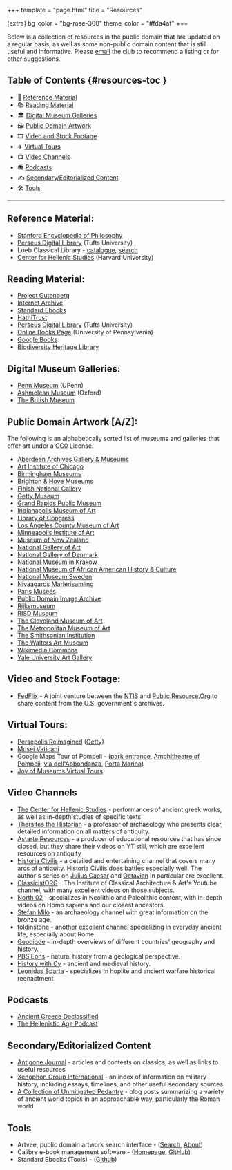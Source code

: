 +++
template = "page.html"
title = "Resources"

[extra]
bg_color = "bg-rose-300"
theme_color = "#fda4af"
+++

Below is a collection of resources in the public domain that are updated on a regular basis, as well as some non-public domain content that is still useful and informative. Please [email](mailto:info@b00k.club) the club to recommend a listing or for other suggestions.

## Table of Contents {#resources-toc }

- 📇 [Reference Material](#reference-material)
- 📚 [Reading Material](#reading-material)
- 🏛️ [Digital Museum Galleries](#digital-museum-galleries)
- 🖼️ [Public Domain Artwork](#public-domain-artwork-a-z)
- 🎞️ [Video and Stock Footage](#video-and-stock-footage)
- ✈️ [Virtual Tours](#virtual-tours)
- 📺 [Video Channels](#video-channels)
- 📻 [Podcasts](#podcasts)
- ✍️ [Secondary/Editorialized Content](#secondary-editorialized-content)
- 🛠️ [Tools](#tools)

---

## Reference Material:

- [Stanford Encyclopedia of Philosophy](https://plato.stanford.edu)
- [Perseus Digital Library](http://www.perseus.tufts.edu/hopper/) (Tufts University)
- Loeb Classical Library - [catalogue](https://www.hup.harvard.edu/collection.php?), [search](https://www.loebclassics.com)
- [Center for Hellenic Studies](https://chs.harvard.edu/publications/) (Harvard University)

## Reading Material:

- [Project Gutenberg](https://www.gutenberg.org)
- [Internet Archive](https://archive.org)
- [Standard Ebooks](https://standardebooks.org)
- [HathiTrust](https://www.hathitrust.org)
- [Perseus Digital Library](http://www.perseus.tufts.edu/hopper/) (Tufts University)
- [Online Books Page](https://onlinebooks.library.upenn.edu) (University of Pennsylvania)
- [Google Books](https://books.google.com/)
- [Biodiversity Heritage Library](https://www.biodiversitylibrary.org)

## Digital Museum Galleries:

- [Penn Museum](https://www.penn.museum/tour/tour.php?id=2) (UPenn)
- [Ashmolean Museum](https://www.ashmolean.org/ground-floor) (Oxford)
- [The British Museum](https://www.britishmuseum.org/collection/galleries)

## Public Domain Artwork [A/Z]:

The following is an alphabetically sorted list of museums and galleries that offer art under a [CC0](https://creativecommons.org/share-your-work/public-domain/cc0/) License.

- [Aberdeen Archives Gallery & Museums](https://emuseum.aberdeencity.gov.uk/collections/102307/open-access-images--fine-art)
- [Art Institute of Chicago](https://www.artic.edu/collection?q=test&is_public_domain=1)
- [Birmingham Museums](https://dams.birminghammuseums.org.uk/asset-bank/action/viewDefaultHome?browseType=folders)
- [Brighton & Hove Museums](https://collections.brightonmuseums.org.uk/?q=&departments=)
- [Finish National Gallery](https://www.kansallisgalleria.fi/en)
- [Getty Museum](http://search.getty.edu/gateway/search?q=&cat=highlight&f=%22Open+Content+Images%22&rows=10&srt=a&dir=s&pg=1)
- [Grand Rapids Public Museum](https://www.grpmcollections.org/Browse/Collections)
- [Indianapolis Museum of Art](http://collection.imamuseum.org/)
- [Library of Congress](https://www.loc.gov/free-to-use/)
- [Los Angeles County Museum of Art](https://collections.lacma.org/)
- [Minneapolis Institute of Art](https://collections.artsmia.org/)
- [Museum of New Zealand](https://collections.tepapa.govt.nz/)
- [National Gallery of Art](https://www.nga.gov)
- [National Gallery of Denmark](https://open.smk.dk/en/art?q=*&page=0)
- [National Museum in Krakow](https://zbiory.mnk.pl/en/home-page)
- [National Museum of African American History & Culture](https://nmaahc.si.edu/explore/initiatives/nmaahc-open-access)
- [National Museum Sweden](https://collection.nationalmuseum.se/eMP/eMuseumPlus?service=ExternalInterface&module=exhibition&moduleFunction=result&filterName=filter.tours.all)
- [Nivaagards Marlerisamling](https://www.nivaagaard.dk/en/)
- [Paris Museés](https://www.parismuseescollections.paris.fr/en)
- [Public Domain Image Archive](https://pdimagearchive.org/)
- [Rijksmuseum](https://www.rijksmuseum.nl/en)
- [RISD Museum](https://risdmuseum.org/art-design/collection)
- [The Cleveland Museum of Art](https://www.clevelandart.org/art/collection/search?only-open-access=1)
- [The Metropolitan Museum of Art](https://www.metmuseum.org/art/the-collection#browse-by)
- [The Smithsonian Institution](https://www.si.edu/search/collection-images?edan_q=landscape&edan_fq[0]=object_type%3A%22Paintings%22)
- [The Walters Art Museum](https://art.thewalters.org)
- [Wikimedia Commons](https://commons.wikimedia.org/wiki/Main_Page)
- [Yale University Art Gallery](https://artgallery.yale.edu/collection/search)

## Video and Stock Footage:

- [FedFlix](https://public.resource.org/ntis.gov/index.html) - A joint venture between the [NTIS](https://www.ntis.gov/) and [Public.Resource.Org](https://public.resource.org/) to share content from the U.S. government's archives.

## Virtual Tours:

- [Persepolis Reimagined](https://persepolis.getty.edu) ([Getty](https://www.getty.edu))
- [Musei Vaticani](https://www.museivaticani.va/content/museivaticani/it/collezioni/musei/tour-virtuali-elenco.html)
- Google Maps Tour of Pompeii - ([park entrance](https://www.google.com/maps/@40.7503017,14.4949955,3a,75y,337.7h,81.6t/data=!3m9!1e1!3m7!1s7EKLYjYXC4yHdJ5j25xyJA!2e0!7i13312!8i6656!9m2!1b1!2i29), [Amphitheatre of Pompeii](https://www.google.com/maps/place/WC+Public/@40.7506309,14.4906603,18.08z/data=!4m14!1m7!3m6!1s0x133bbcbd87d1ea83:0x7ca462808e529b35!2sPompeii+Archaeological+Park!8m2!3d40.7512189!4d14.4886761!16s%2Fg%2F1tctbwg6!3m5!1s0x133bbcbd823315bb:0x2287980437c7a1a6!8m2!3d40.7497693!4d14.4951948!16s%2Fg%2F11gbkt7xqc), [via dell'Abbondanza](https://www.google.com/maps/@40.751353,14.49115,3a,90y,208.54h,89.41t/data=!3m7!1e1!3m5!1sSrQOYDor97wbT3YTcUDBSA!2e0!6shttps:%2F%2Fstreetviewpixels-pa.googleapis.com%2Fv1%2Fthumbnail%3Fpanoid%3DSrQOYDor97wbT3YTcUDBSA%26cb_client%3Dmaps_sv.tactile.gps%26w%3D203%26h%3D100%26yaw%3D204.4851%26pitch%3D0%26thumbfov%3D100!7i13312!8i6656), [Porta Marina](https://www.google.com/maps/@40.748198,14.4828972,0a,82.2y,67.85h,91.66t/data=!3m4!1e1!3m2!1sflIgSi3_0y4vtuJLF7Jf4w!2e0?source=apiv3))
- [Joy of Museums Virtual Tours](https://joyofmuseums.com)

## Video Channels

- [The Center for Hellenic Studies](https://www.youtube.com/channel/UC4CZOzGtFzZe2pcONCNT15w) - performances of ancient greek works, as well as in-depth studies of specific texts
- [Thersites the Historian](https://www.youtube.com/@ThersitestheHistorian) - a professor of archaeology who presents clear, detailed information on all matters of antiquity.
- [Astarte Resources](https://www.youtube.com/@astarteresources2532) - a producer of educational resources that has since closed, but they share their videos on YT still, which are excellent resources on antiquity
- [Historia Civilis](https://www.youtube.com/@HistoriaCivilis/) - a detailed and entertaining channel that covers many arcs of antiquity. Historia Civilis does battles especially well. The author's series on [Julius Caesar](https://www.youtube.com/watch?v=gsK4nX0tCGQ&list=PLODnBH8kenOoLUW8BmHhX55I-qexvyU32&pp=iAQB) and [Octavian](https://www.youtube.com/watch?v=2-PYwEsTll0&list=PLODnBH8kenOonO62euH1PLlMm8hT5lHlL&pp=iAQB) in particular are excellent.
- [ClassicistORG](https://www.youtube.com/@ClassicistORG) - The Institute of Classical Architecture & Art's Youtube channel, with many excellent videos on those subjects.
- [North 02](https://www.youtube.com/@NORTH02) - specializes in Neolithic and Paleolithic content, with in-depth videos on Homo sapiens and our closest ancestors.
- [Stefan Milo](https://www.youtube.com/@StefanMilo) - an archaeology channel with great information on the bronze age.
- [toldinstone](https://www.youtube.com/@toldinstone) - another excellent channel specializing in everyday ancient life, especially about Rome.
- [Geodiode](https://www.youtube.com/@Geodiode) - in-depth overviews of different countries' geography and history.
- [PBS Eons](https://www.youtube.com/@eons) - natural history from a geological perspective.
- [History with Cy](https://www.youtube.com/@HistorywithCy) - ancient and medieval history.
- [Leonidas Sparta](https://www.youtube.com/@LeonidasSparta-Fun-History) - specializes in hoplite and ancient warfare historical reenactment

## Podcasts

- [Ancient Greece Declassified](https://www.greecepodcast.com/)
- [The Hellenistic Age Podcast](https://hellenisticagepodcast.wordpress.com)

## Secondary/Editorialized Content

- [Antigone Journal](https://antigonejournal.com/) - articles and contests on classics, as well as links to useful resources
- [Xenophon Group International](http://www.xenophon-mil.org) - an index of information on military history, including essays, timelines, and other useful secondary sources
- [A Collection of Unmitigated Pedantry](https://acoup.blog/) - blog posts summarizing a variety of ancient world topics in an approachable way, particularly the Roman world

## Tools

- Artvee, public domain artwork search interface - ([Search](https://artvee.com), [About](https://artvee.com/about-us/))
- Calibre e-book management software - ([Homepage](https://calibre-ebook.com), [GitHub](https://github.com/kovidgoyal/calibre))
- Standard Ebooks (Tools) - ([Github](https://github.com/standardebooks/tools))
